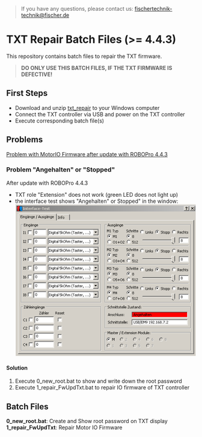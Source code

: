 > If you have any questions, please contact us: fischertechnik-technik@fischer.de

# TXT Repair Batch Files (>= 4.4.3)
This repository contains batch files to repair the TXT firmware.

> **DO ONLY USE THIS BATCH FILES, IF THE TXT FIRMWARE IS DEFECTIVE!**

## First Steps
- Download and unzip [txt_repair](https://github.com/fischertechnikGmbH/txt_repair/archive/master.zip) to your Windows computer
- Connect the TXT controller via USB and power on the TXT controller
- Execute corresponding batch file(s) 

## Problems
[Problem with MotorIO Firmware after update with ROBOPro 4.4.3](docs/FwUpdTxt.md)

### Problem "Angehalten" or "Stopped"
After update with ROBOPro 4.4.3
- TXT role "Extension" does not work (green LED does not light up)
- the interface test shows "Angehalten" or Stopped" in the window:
![interfacetest](docs/interfacetest.PNG)

#### Solution
1. Execute 0_new_root.bat to show and write down the root password
2. Execute 1_repair_FwUpdTxt.bat to repair IO firmware of TXT controller

## Batch Files
**0_new_root.bat**: Create and Show root password on TXT display
**1_repair_FwUpdTxt**: Repair Motor IO Firmware
